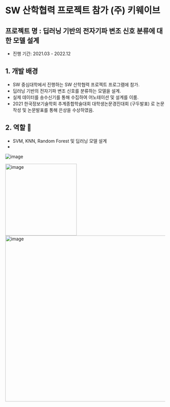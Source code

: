 # SW 산학협력 프로젝트 참가 (주) 키웨이브

## 프로젝트 명 : 딥러닝 기반의 전자기파 변조 신호 분류에 대한 모델 설계
- 진행 기간: 2021.03 - 2022.12

## 1. 개발 배경
- SW 중심대학에서 진행하는 SW 산학협력 프로젝트 프로그램에 참가.
- 딥러닝 기반의 전자기파 변조 신호를 분류하는 모델을 설계.
- 실제 데이터를 송수신기를 통해 수집하여 어노테이션 및 설계를 이룸.
- 2021 한국정보기술학회 추계종합학술대회 대학생논문경진대회 (구두발표) 로 논문작성 및 논문발표를 통해 은상을 수상하였음.

## 2. 역할 :two_men_holding_hands:
- SVM, KNN, Random Forest 및 딥러닝 모델 설계
- 
![image](https://user-images.githubusercontent.com/63221959/159171370-65c9def4-8524-47ff-b013-1d8a6535b2b7.png)

<img width="225" alt="image" src="https://user-images.githubusercontent.com/63221959/159171391-0ee209b8-7948-44f6-9d09-f66dc784cb6b.png">

<img width="521" alt="image" src="https://user-images.githubusercontent.com/63221959/159171398-8e070d53-fbfb-4c1b-8a04-3eb005c7abea.png">
